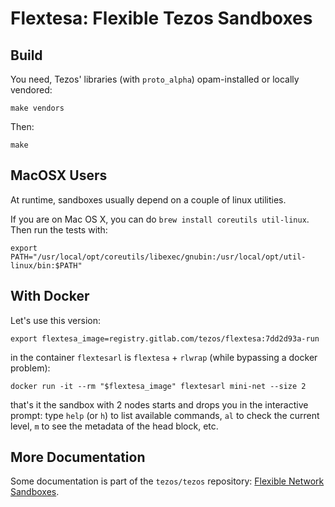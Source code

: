 Flextesa: Flexible Tezos Sandboxes
==================================

Build
-----

You need, Tezos' libraries (with `proto_alpha`) opam-installed or locally
vendored:

    make vendors

Then:

    make

MacOSX Users
------------

At runtime, sandboxes usually depend on a couple of linux utilities.

If you are on Mac OS X, you can do `brew install coreutils util-linux`. Then run
the tests with:

```
export PATH="/usr/local/opt/coreutils/libexec/gnubin:/usr/local/opt/util-linux/bin:$PATH"
```

With Docker
-----------

Let's use this version:

```
export flextesa_image=registry.gitlab.com/tezos/flextesa:7dd2d93a-run
```

in the container `flextesarl` is `flextesa` + `rlwrap` (while bypassing a docker
problem):

```
docker run -it --rm "$flextesa_image" flextesarl mini-net --size 2
```

that's it the sandbox with 2 nodes starts and drops you in the interactive
prompt: type `help` (or `h`) to list available commands, `al` to check the
current level, `m` to see the metadata of the head block, etc.

More Documentation
------------------

Some documentation is part of the `tezos/tezos` repository:
[Flexible Network Sandboxes](https://tezos.gitlab.io/developer/flextesa.html).



